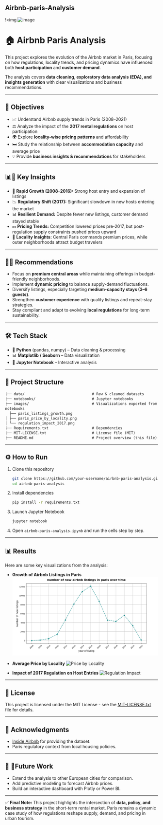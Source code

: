 ## Airbnb-paris-Analysis

!<img <img width="1024" height="568" alt="image" src="https://github.com/user-attachments/assets/6858ffe9-55e3-43bc-84a0-da0ba16350b1" />



# 🏠 Airbnb Paris Analysis

This project explores the evolution of the Airbnb market in Paris, focusing on how regulations, locality trends, and pricing dynamics have influenced both **host participation** and **customer demand**.

The analysis covers **data cleaning, exploratory data analysis (EDA), and insights generation** with clear visualizations and business recommendations.

---

## 📌 Objectives

- 📈 Understand Airbnb supply trends in Paris (2008–2021)  
- ⚖️ Analyze the impact of the **2017 rental regulations** on host participation  
- 🌍 Explore **locality-wise pricing patterns** and affordability  
- 🛏️ Study the relationship between **accommodation capacity** and average price  
- 💡 Provide **business insights & recommendations** for stakeholders  

---

## 📊🔑 Key Insights

- 🚀 **Rapid Growth (2008–2016):** Strong host entry and expansion of listings  
- 📉 **Regulatory Shift (2017):** Significant slowdown in new hosts entering the market  
- 📊 **Resilient Demand:** Despite fewer new listings, customer demand stayed stable  
- 💵 **Pricing Trends:** Competition lowered prices pre-2017, but post-regulation supply constraints pushed prices upward  
- 📍 **Locality Insights:** Central Paris commands premium prices, while outer neighborhoods attract budget travelers
    
---

## 🚀💡 Recommendations

* Focus on **premium central areas** while maintaining offerings in budget-friendly neighborhoods.
* Implement **dynamic pricing** to balance supply-demand fluctuations.
* Diversify listings, especially targeting **medium-capacity stays (3–6 guests)**.
* Strengthen **customer experience** with quality listings and repeat-stay strategies.
* Stay compliant and adapt to evolving **local regulations** for long-term sustainability.

---

## 🛠️ Tech Stack

- 🐍 **Python** (pandas, numpy) – Data cleaning & processing  
- 📊 **Matplotlib / Seaborn** – Data visualization  
- 📒 **Jupyter Notebook** – Interactive analysis
   
---

## 📂 Project Structure

```
├── data/                               # Raw & cleaned datasets
├── notebooks/                          # Jupyter notebooks
├── images/                             # Visualizations exported from notebooks
  ├── paris_listings_growth.png
│ ├── paris_price_by_locality.png
│ └── regulation_impact_2017.png        
├── Requirements.txt                    # Dependencies
├── MIT-LICENSE.txt                     # License file (MIT)
├── README.md                           # Project overview (this file)
```
---

## ⚙️ How to Run

1. Clone this repository

   ```bash
   git clone https://github.com/your-username/airbnb-paris-analysis.git
   cd airbnb-paris-analysis
   ```

2. Install dependencies

   ```bash
   pip install -r requirements.txt
   ```

3. Launch Jupyter Notebook

   ```bash
   jupyter notebook
   ```

4. Open `airbnb-paris-analysis.ipynb` and run the cells step by step.

---

## 📊 Results

Here are some key visualizations from the analysis:

* **Growth of Airbnb Listings in Paris**
  ![Listings Growth](images/listings_growth.png)

* **Average Price by Locality**
  ![Price by Locality](images/price_locality.png)

* **Impact of 2017 Regulation on Host Entries**
  ![Regulation Impact](images/regulation_impact.png)

---

## 📜 License

This project is licensed under the MIT License - see the [MIT-LICENSE.txt](MIT-LICENSE.txt) file for details.

---

## 🙌 Acknowledgments

* [Inside Airbnb](http://insideairbnb.com/) for providing the dataset.
* Paris regulatory context from local housing policies.

---

## 🚀 🔮Future Work

* Extend the analysis to other European cities for comparison.
* Add predictive modeling to forecast Airbnb prices.
* Build an interactive dashboard with Plotly or Power BI.

---

✅ **Final Note:**
This project highlights the intersection of **data, policy, and business strategy** in the short-term rental market.
Paris remains a dynamic case study of how regulations reshape supply, demand, and pricing in urban tourism.
